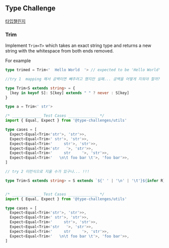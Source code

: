 ## Type Challenge 

[타입챌린지](https://github.com/type-challenges/type-challenges)



### Trim



Implement `Trim<T>` which takes an exact string type and returns a new string with the whitespace from both ends removed.

For example

```typescript
type trimed = Trim<'  Hello World  '> // expected to be 'Hello World'
```

```typescript
//try 1  mapping 해서 공백이면 빼주려고 했지만 실패... 공백을 어떻게 지워야 할까?

type Trim<S extends string> = {
  [key in keyof S]: S[key] extends " " ? never : S[key]
}

type a = Trim<' str'>

/* _____________ Test Cases _____________ */
import { Equal, Expect } from '@type-challenges/utils'

type cases = [
  Expect<Equal<Trim<'str'>, 'str'>>,
  Expect<Equal<Trim<' str'>, 'str'>>,
  Expect<Equal<Trim<'     str'>, 'str'>>,
  Expect<Equal<Trim<'str   '>, 'str'>>,
  Expect<Equal<Trim<'     str     '>, 'str'>>,
  Expect<Equal<Trim<'   \n\t foo bar \t'>, 'foo bar'>>,
]


```



```typescript
// try 2 이런식으로 지울 수가 있구나... !!!

type Trim<S extends string> = S extends `${' ' | '\n' | '\t'}${infer R}` | `${infer R}${' ' | '\n' | '\t'}` ? Trim<R> : S


/* _____________ Test Cases _____________ */
import { Equal, Expect } from '@type-challenges/utils'

type cases = [
  Expect<Equal<Trim<'str'>, 'str'>>,
  Expect<Equal<Trim<' str'>, 'str'>>,
  Expect<Equal<Trim<'     str'>, 'str'>>,
  Expect<Equal<Trim<'str   '>, 'str'>>,
  Expect<Equal<Trim<'     str     '>, 'str'>>,
  Expect<Equal<Trim<'   \n\t foo bar \t'>, 'foo bar'>>,
]

```

